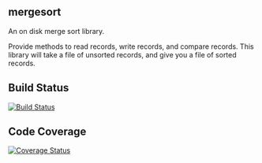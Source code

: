 ## mergesort

An on disk merge sort library.

Provide methods to read records, write records, and compare records.  This library will take a file of unsorted records, and give you a file of sorted records.

## Build Status

[![Build Status](https://drone.io/github.com/mschoch/mergesort/status.png)](https://drone.io/github.com/mschoch/mergesort/latest)

## Code Coverage

[![Coverage Status](https://coveralls.io/repos/mschoch/mergesort/badge.png?branch=master)](https://coveralls.io/r/mschoch/mergesort?branch=master)